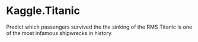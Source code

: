 # Kaggle.Titanic
Predict which passengers survived the the sinking of the RMS Titanic is one of the most infamous shipwrecks in history.

